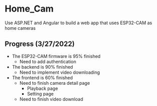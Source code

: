 # Home_Cam
Use ASP.NET and Angular to build a web app that uses ESP32-CAM as home cameras
## Progress (3/27/2022)
- The ESP32-CAM firmware is 95% finished
  - Need to add authentication
- The backend is 90% finished
  - Need to implement video downloading
- The frontend is 60% finished
  - Need to finish camera detail page 
    - Playback page
    - Setting page
  - Need to finish video download 
